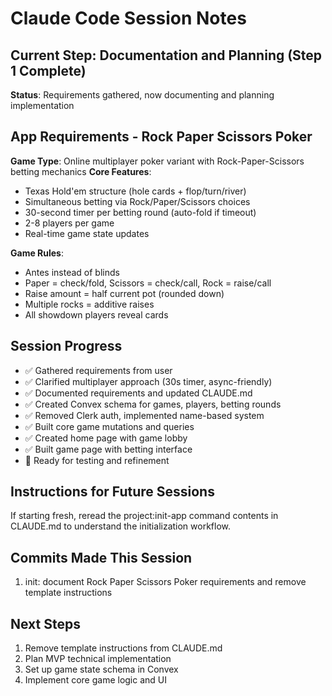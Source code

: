 # Claude Code Session Notes

## Current Step: Documentation and Planning (Step 1 Complete)
**Status**: Requirements gathered, now documenting and planning implementation

## App Requirements - Rock Paper Scissors Poker
**Game Type**: Online multiplayer poker variant with Rock-Paper-Scissors betting mechanics
**Core Features**:
- Texas Hold'em structure (hole cards + flop/turn/river)
- Simultaneous betting via Rock/Paper/Scissors choices
- 30-second timer per betting round (auto-fold if timeout)
- 2-8 players per game
- Real-time game state updates

**Game Rules**:
- Antes instead of blinds
- Paper = check/fold, Scissors = check/call, Rock = raise/call
- Raise amount = half current pot (rounded down)
- Multiple rocks = additive raises
- All showdown players reveal cards

## Session Progress
- ✅ Gathered requirements from user
- ✅ Clarified multiplayer approach (30s timer, async-friendly)
- ✅ Documented requirements and updated CLAUDE.md
- ✅ Created Convex schema for games, players, betting rounds
- ✅ Removed Clerk auth, implemented name-based system
- ✅ Built core game mutations and queries
- ✅ Created home page with game lobby
- ✅ Built game page with betting interface
- 🔄 Ready for testing and refinement

## Instructions for Future Sessions
If starting fresh, reread the project:init-app command contents in CLAUDE.md to understand the initialization workflow.

## Commits Made This Session
1. init: document Rock Paper Scissors Poker requirements and remove template instructions

## Next Steps
1. Remove template instructions from CLAUDE.md
2. Plan MVP technical implementation
3. Set up game state schema in Convex
4. Implement core game logic and UI